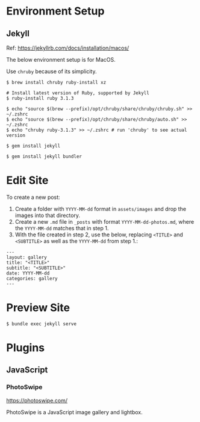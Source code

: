 # Environment Setup
## Jekyll
Ref: https://jekyllrb.com/docs/installation/macos/

The below environment setup is for MacOS.

Use `chruby` because of its simplicity.
```
$ brew install chruby ruby-install xz

# Install latest version of Ruby, supported by Jekyll
$ ruby-install ruby 3.1.3

$ echo "source $(brew --prefix)/opt/chruby/share/chruby/chruby.sh" >> ~/.zshrc
$ echo "source $(brew --prefix)/opt/chruby/share/chruby/auto.sh" >> ~/.zshrc
$ echo "chruby ruby-3.1.3" >> ~/.zshrc # run 'chruby' to see actual version

$ gem install jekyll

$ gem install jekyll bundler
```

# Edit Site
To create a new post:
1. Create a folder with `YYYY-MM-dd` format in `assets/images` and drop the images into that directory.
2. Create a new `.md` file in `_posts` with format `YYYY-MM-dd-photos.md`, where the `YYYY-MM-dd` matches that in step 1.
3. With the file created in step 2, use the below, replacing `<TITLE>` and `<SUBTITLE>` as well as the `YYYY-MM-dd` from step 1.:
```
---
layout: gallery
title: "<TITLE>"
subtitle: "<SUBTITLE>"
date: YYYY-MM-dd
categories: gallery
---
```

# Preview Site
```
$ bundle exec jekyll serve
```

# Plugins
## JavaScript
### PhotoSwipe
https://photoswipe.com/

PhotoSwipe is a JavaScript image gallery and lightbox.
